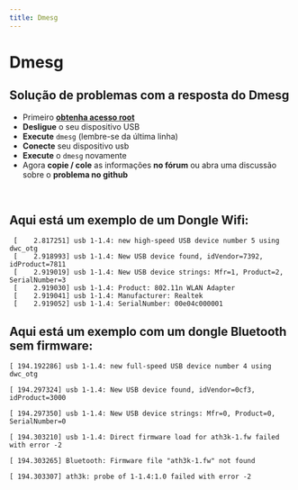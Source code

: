 ```yaml
---
title: Dmesg
---
```


# Dmesg

## Solução de problemas com a resposta do Dmesg <a id="solucao-de-problemas-com-a-resposta-do-dmesg"></a>

* Primeiro [**obtenha acesso root**](https://recalbox.gitbook.io/tutorials/v/portugues/sistema/acesso/acesso-root-via-terminal)
* **Desligue** o seu dispositivo USB
* **Execute** `dmesg` \(lembre-se da última linha\)
* **Conecte** seu dispositivo usb
* **Execute** o `dmesg` novamente
* Agora **copie / cole** as informações **no fórum** ou abra uma discussão sobre o **problema no github**

​

## Aqui está um exemplo de um Dongle Wifi: <a id="aqui-esta-um-exemplo-de-um-dongle-wifi"></a>

```text
 [    2.817251] usb 1-1.4: new high-speed USB device number 5 using dwc_otg
 [    2.918993] usb 1-1.4: New USB device found, idVendor=7392, idProduct=7811
 [    2.919019] usb 1-1.4: New USB device strings: Mfr=1, Product=2, SerialNumber=3
 [    2.919030] usb 1-1.4: Product: 802.11n WLAN Adapter
 [    2.919041] usb 1-1.4: Manufacturer: Realtek
 [    2.919052] usb 1-1.4: SerialNumber: 00e04c000001
```

## Aqui está um exemplo com um dongle Bluetooth sem firmware: <a id="aqui-esta-um-exemplo-com-um-dongle-bluetooth-sem-firmware"></a>

```text
[ 194.192286] usb 1-1.4: new full-speed USB device number 4 using dwc_otg

[ 194.297324] usb 1-1.4: New USB device found, idVendor=0cf3, idProduct=3000

[ 194.297350] usb 1-1.4: New USB device strings: Mfr=0, Product=0, SerialNumber=0

[ 194.303210] usb 1-1.4: Direct firmware load for ath3k-1.fw failed with error -2

[ 194.303265] Bluetooth: Firmware file "ath3k-1.fw" not found

[ 194.303307] ath3k: probe of 1-1.4:1.0 failed with error -2
```

